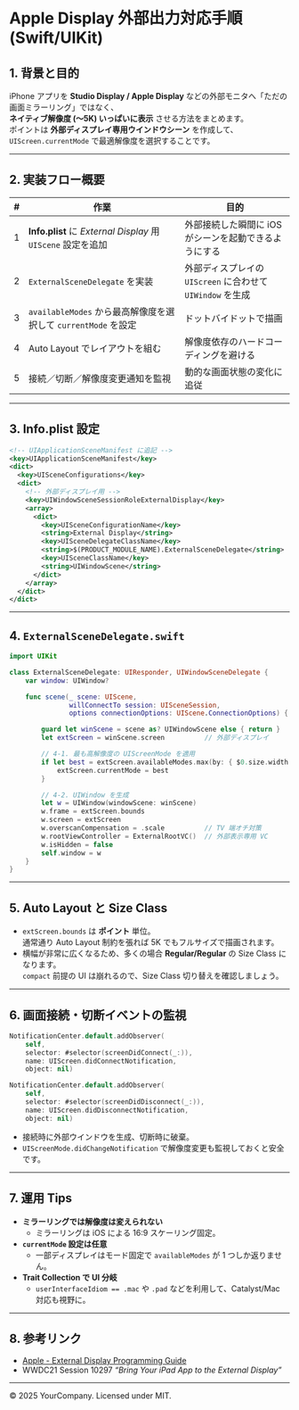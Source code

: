 # Apple Display 外部出力対応手順 (Swift/UIKit)

## 1. 背景と目的
iPhone アプリを **Studio Display / Apple Display** などの外部モニタへ「ただの画面ミラーリング」ではなく、  
**ネイティブ解像度 (〜5K) いっぱいに表示** させる方法をまとめます。  
ポイントは **外部ディスプレイ専用ウインドウシーン** を作成して、`UIScreen.currentMode` で最適解像度を選択することです。

---

## 2. 実装フロー概要
| # | 作業 | 目的 |
|---|------|------|
| 1 | **Info.plist** に *External Display* 用 `UIScene` 設定を追加 | 外部接続した瞬間に iOS がシーンを起動できるようにする |
| 2 | `ExternalSceneDelegate` を実装 | 外部ディスプレイの `UIScreen` に合わせて `UIWindow` を生成 |
| 3 | `availableModes` から最高解像度を選択して `currentMode` を設定 | ドットバイドットで描画 |
| 4 | Auto Layout でレイアウトを組む | 解像度依存のハードコーディングを避ける |
| 5 | 接続／切断／解像度変更通知を監視 | 動的な画面状態の変化に追従 |

---

## 3. Info.plist 設定
```xml
<!-- UIApplicationSceneManifest に追記 -->
<key>UIApplicationSceneManifest</key>
<dict>
  <key>UISceneConfigurations</key>
  <dict>
    <!-- 外部ディスプレイ用 -->
    <key>UIWindowSceneSessionRoleExternalDisplay</key>
    <array>
      <dict>
        <key>UISceneConfigurationName</key>
        <string>External Display</string>
        <key>UISceneDelegateClassName</key>
        <string>$(PRODUCT_MODULE_NAME).ExternalSceneDelegate</string>
        <key>UISceneClassName</key>
        <string>UIWindowScene</string>
      </dict>
    </array>
  </dict>
</dict>
```

---

## 4. `ExternalSceneDelegate.swift`
```swift
import UIKit

class ExternalSceneDelegate: UIResponder, UIWindowSceneDelegate {
    var window: UIWindow?

    func scene(_ scene: UIScene,
               willConnectTo session: UISceneSession,
               options connectionOptions: UIScene.ConnectionOptions) {

        guard let winScene = scene as? UIWindowScene else { return }
        let extScreen = winScene.screen          // 外部ディスプレイ

        // 4‑1. 最も高解像度の UIScreenMode を適用
        if let best = extScreen.availableModes.max(by: { $0.size.width < $1.size.width }) {
            extScreen.currentMode = best
        }

        // 4‑2. UIWindow を生成
        let w = UIWindow(windowScene: winScene)
        w.frame = extScreen.bounds
        w.screen = extScreen
        w.overscanCompensation = .scale          // TV 端オチ対策
        w.rootViewController = ExternalRootVC()  // 外部表示専用 VC
        w.isHidden = false
        self.window = w
    }
}
```

---

## 5. Auto Layout と Size Class
* `extScreen.bounds` は **ポイント** 単位。  
  通常通り Auto Layout 制約を張れば 5K でもフルサイズで描画されます。
* 横幅が非常に広くなるため、多くの場合 **Regular/Regular** の Size Class になります。  
  `compact` 前提の UI は崩れるので、Size Class 切り替えを確認しましょう。

---

## 6. 画面接続・切断イベントの監視
```swift
NotificationCenter.default.addObserver(
    self,
    selector: #selector(screenDidConnect(_:)),
    name: UIScreen.didConnectNotification,
    object: nil)

NotificationCenter.default.addObserver(
    self,
    selector: #selector(screenDidDisconnect(_:)),
    name: UIScreen.didDisconnectNotification,
    object: nil)
```
* 接続時に外部ウインドウを生成、切断時に破棄。  
* `UIScreenMode.didChangeNotification` で解像度変更も監視しておくと安全です。

---

## 7. 運用 Tips
* **ミラーリングでは解像度は変えられない**  
  * ミラーリングは iOS による 16:9 スケーリング固定。
* **`currentMode` 設定は任意**  
  * 一部ディスプレイはモード固定で `availableModes` が 1 つしか返りません。
* **Trait Collection で UI 分岐**  
  * `userInterfaceIdiom == .mac` や `.pad` などを利用して、Catalyst/Mac 対応も視野に。

---

## 8. 参考リンク
* [Apple - External Display Programming Guide](https://developer.apple.com/documentation/uikit/uiscreen)  
* WWDC21 Session 10297 *“Bring Your iPad App to the External Display”*  

---

© 2025 YourCompany. Licensed under MIT.
